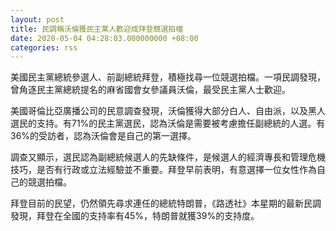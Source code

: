 ```yaml
---
layout: post
title: 民調稱沃倫獲民主黨人歡迎成拜登競選拍檔
date: 2020-05-04 04:28:03.000000000 +08:00
categories: rss
---
```


美國民主黨總統參選人、前副總統拜登，積極找尋一位競選拍檔。一項民調發現，曾角逐民主黨總統提名的麻省國會女參議員沃倫，最受民主黨人士歡迎。

美國哥倫比亞廣播公司的民意調查發現，沃倫獲得大部分白人、自由派，以及黑人選民的支持。有71%的民主黨選民，認為沃倫是需要被考慮擔任副總統的人選。有36%的受訪者，認為沃倫會是自己的第一選擇。

調查又顯示，選民認為副總統候選人的先缺條件，是候選人的經濟專長和管理危機技巧，是否有行政或立法經驗並不重要。拜登早前表明，有意選擇一位女性作為自己的競選拍檔。

拜登目前的民望，仍然領先尋求連任的總統特朗普，《路透社》本星期的最新民調發現，拜登在全國的支持率有45%，特朗普就獲39%的支持度。
